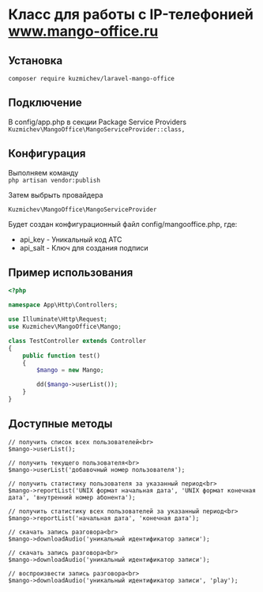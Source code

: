 # Класс для работы с IP-телефонией www.mango-office.ru

## Установка
```
composer require kuzmichev/laravel-mango-office
```
## Подключение
В config/app.php в секции Package Service Providers <br />
`Kuzmichev\MangoOffice\MangoServiceProvider::class,` <br />

## Конфигурация
Выполняем команду <br />
`php artisan vendor:publish` <br />

Затем выбрыть провайдера 
```
Kuzmichev\MangoOffice\MangoServiceProvider
```
Будет создан конфигурационный файл config/mangooffice.php, где:
* api_key - Уникальный код АТС
* api_salt - Ключ для создания подписи

## Пример использования
```php
<?php

namespace App\Http\Controllers;

use Illuminate\Http\Request;
use Kuzmichev\MangoOffice\Mango;

class TestController extends Controller
{
    public function test()
    {
        $mango = new Mango;

        dd($mango->userList());
    }
}
```
## Доступные методы
```
// получить список всех пользователей<br>
$mango->userList();

// получить текущего пользователя<br>
$mango->userList('добавочный номер пользователя');

// получить статистику пользователя за указанный период<br>
$mango->reportList('UNIX формат начальная дата', 'UNIX формат конечная дата', 'внутренний номер абонента');

// получить статистику всех пользователей за указанный период<br>
$mango->reportList('начальная дата', 'конечная дата');

// скачать запись разговора<br>
$mango->downloadAudio('уникальный идентификатор записи');

// скачать запись разговора<br>
$mango->downloadAudio('уникальный идентификатор записи');

// воспроизвести запись разговора<br>
$mango->downloadAudio('уникальный идентификатор записи', 'play');
```
